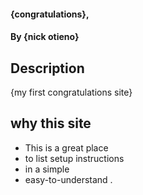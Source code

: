 
#### {congratulations}, 
#### By **{nick otieno}**
## Description
{my first congratulations site}
## why this site
* This is a great place
* to list setup instructions
* in a simple
* easy-to-understand .